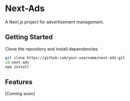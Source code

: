 # Next-Ads

A Next.js project for advertisement management.

## Getting Started

Clone the repository and install dependencies:

```bash
git clone https://github.com/your-username/next-ads.git
cd next-ads
npm install
```

## Features

[Coming soon] 